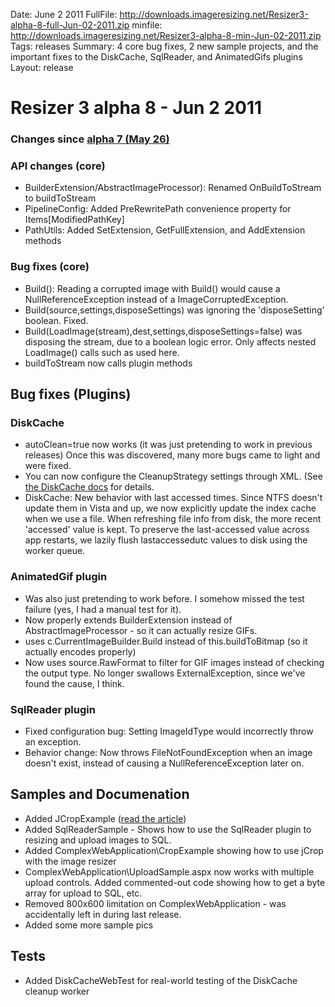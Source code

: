 Date: June 2 2011
FullFile: http://downloads.imageresizing.net/Resizer3-alpha-8-full-Jun-02-2011.zip
minfile: http://downloads.imageresizing.net/Resizer3-alpha-8-min-Jun-02-2011.zip
Tags: releases
Summary: 4 core bug fixes, 2 new sample projects, and the important fixes to the DiskCache, SqlReader, and AnimatedGifs plugins
Layout: release

# Resizer 3 alpha 8 - Jun 2 2011



### Changes since [alpha 7 (May 26)](/releases/3-alpha-7)


### API changes (core)

* BuilderExtension/AbstractImageProcessor): Renamed OnBuildToStream to buildToStream
* PipelineConfig: Added PreRewritePath convenience property for Items[ModifiedPathKey]
* PathUtils: Added SetExtension, GetFullExtension, and AddExtension methods

### Bug fixes (core)

* Build(): Reading a corrupted image with Build() would cause a NullReferenceException instead of a ImageCorruptedException.
* Build(source,settings,disposeSettings) was ignoring the 'disposeSetting' boolean. Fixed.
* Build(LoadImage(stream),dest,settings,disposeSettings=false) was disposing the stream, due to a boolean logic error. Only affects nested LoadImage() calls such as used here.
* buildToStream now calls plugin methods

## Bug fixes (Plugins)

### DiskCache 
* autoClean=true now works (it was just pretending to work in previous releases) Once this was discovered, many more bugs came to light and were fixed.
* You can now configure the CleanupStrategy settings through XML. (See [the DiskCache docs](/plugins/diskcache) for details.
* DiskCache: New behavior with last accessed times. Since NTFS doesn't update them in Vista and up, we now explicitly update the index cache when we use a file. When refreshing file info from disk, the more recent 'accessed' value is kept.   To preserve the last-accessed value across app restarts, we lazily flush lastaccessedutc values to disk using the worker queue.

### AnimatedGif plugin
- Was also just pretending to work before. I somehow missed the test failure (yes, I had a manual test for it).
- Now properly extends BuilderExtension instead of AbstractImageProcessor - so it can actually resize GIFs.
- uses c.CurrentImageBuilder.Build instead of this.buildToBitmap (so it actually encodes properly)
- Now uses source.RawFormat to filter for GIF images instead of checking the output type. No longer swallows ExternalException, since we've found the cause, I think.
 
### SqlReader plugin

* Fixed configuration bug: Setting ImageIdType would incorrectly throw an exception.
* Behavior change: Now throws FileNotFoundException when an image doesn't exist, instead of causing a NullReferenceException later on.

## Samples and Documenation

* Added JCropExample ([read the article](http://nathanaeljones.com/573/combining-jcrop-and-server-side-image-resizing/))
* Added SqlReaderSample - Shows how to use the SqlReader plugin to resizing and upload images to SQL.
* Added ComplexWebApplication\CropExample showing how to use jCrop with the image resizer
* ComplexWebApplication\UploadSample.aspx now works with multiple upload controls. Added commented-out code showing how to get a byte array for upload to SQL, etc.
* Removed 800x600 limitation on ComplexWebApplication - was accidentally left in during last release.
* Added some more sample pics


## Tests

* Added DiskCacheWebTest for real-world testing of the DiskCache cleanup worker